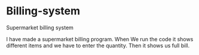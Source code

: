# Billing-system
Supermarket billing system

I have made a supermarket billing program. When 
We run the code it shows different items and we have 
to enter the quantity. Then it shows us full bill. 
